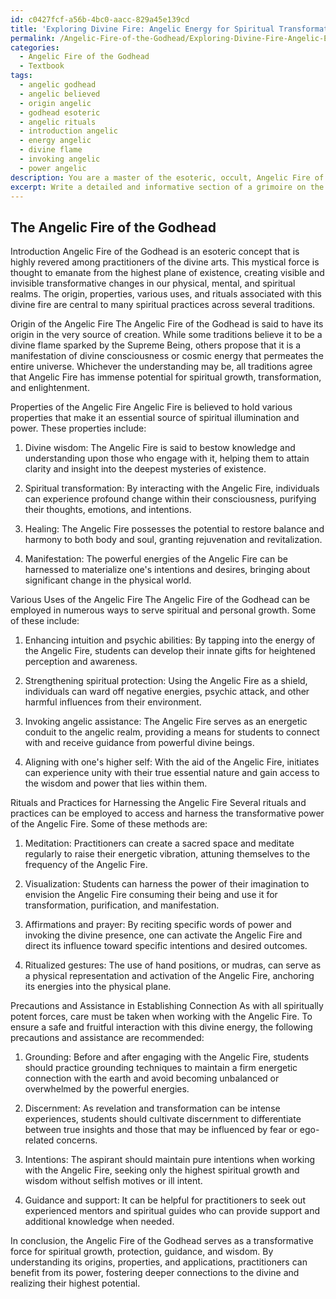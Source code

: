 ```yaml
---
id: c0427fcf-a56b-4bc0-aacc-829a45e139cd
title: 'Exploring Divine Fire: Angelic Energy for Spiritual Transformation'
permalink: /Angelic-Fire-of-the-Godhead/Exploring-Divine-Fire-Angelic-Energy-for-Spiritual-Transformation/
categories:
  - Angelic Fire of the Godhead
  - Textbook
tags:
  - angelic godhead
  - angelic believed
  - origin angelic
  - godhead esoteric
  - angelic rituals
  - introduction angelic
  - energy angelic
  - divine flame
  - invoking angelic
  - power angelic
description: You are a master of the esoteric, occult, Angelic Fire of the Godhead and education, you have written many textbooks on the subject in ways that provide students with rich and deep understanding of the subject. You are being asked to write textbook-like sections on a topic and you do it with full context, explainability, and reliability in accuracy to the true facts of the topic at hand, in a textbook style that a student would easily be able to learn from, in a rich, engaging, and contextual way. Always include relevant context (such as formulas and history), related concepts, and in a way that someone can gain deep insights from.
excerpt: Write a detailed and informative section of a grimoire on the esoteric topic of Angelic Fire of the Godhead. Discuss its origin, properties, various uses, and the rituals a student can practice to harness its power for spiritual growth and understanding. Include any precautions or meditative exercises that can assist the initiate in establishing a connection with this divine force.
---
```


## The Angelic Fire of the Godhead

Introduction
Angelic Fire of the Godhead is an esoteric concept that is highly revered among practitioners of the divine arts. This mystical force is thought to emanate from the highest plane of existence, creating visible and invisible transformative changes in our physical, mental, and spiritual realms. The origin, properties, various uses, and rituals associated with this divine fire are central to many spiritual practices across several traditions.

Origin of the Angelic Fire
The Angelic Fire of the Godhead is said to have its origin in the very source of creation. While some traditions believe it to be a divine flame sparked by the Supreme Being, others propose that it is a manifestation of divine consciousness or cosmic energy that permeates the entire universe. Whichever the understanding may be, all traditions agree that Angelic Fire has immense potential for spiritual growth, transformation, and enlightenment.

Properties of the Angelic Fire
Angelic Fire is believed to hold various properties that make it an essential source of spiritual illumination and power. These properties include:

1. Divine wisdom: The Angelic Fire is said to bestow knowledge and understanding upon those who engage with it, helping them to attain clarity and insight into the deepest mysteries of existence.

2. Spiritual transformation: By interacting with the Angelic Fire, individuals can experience profound change within their consciousness, purifying their thoughts, emotions, and intentions.

3. Healing: The Angelic Fire possesses the potential to restore balance and harmony to both body and soul, granting rejuvenation and revitalization.

4. Manifestation: The powerful energies of the Angelic Fire can be harnessed to materialize one's intentions and desires, bringing about significant change in the physical world.

Various Uses of the Angelic Fire
The Angelic Fire of the Godhead can be employed in numerous ways to serve spiritual and personal growth. Some of these include:

1. Enhancing intuition and psychic abilities: By tapping into the energy of the Angelic Fire, students can develop their innate gifts for heightened perception and awareness.

2. Strengthening spiritual protection: Using the Angelic Fire as a shield, individuals can ward off negative energies, psychic attack, and other harmful influences from their environment.

3. Invoking angelic assistance: The Angelic Fire serves as an energetic conduit to the angelic realm, providing a means for students to connect with and receive guidance from powerful divine beings.

4. Aligning with one's higher self: With the aid of the Angelic Fire, initiates can experience unity with their true essential nature and gain access to the wisdom and power that lies within them.

Rituals and Practices for Harnessing the Angelic Fire
Several rituals and practices can be employed to access and harness the transformative power of the Angelic Fire. Some of these methods are:

1. Meditation: Practitioners can create a sacred space and meditate regularly to raise their energetic vibration, attuning themselves to the frequency of the Angelic Fire.

2. Visualization: Students can harness the power of their imagination to envision the Angelic Fire consuming their being and use it for transformation, purification, and manifestation.

3. Affirmations and prayer: By reciting specific words of power and invoking the divine presence, one can activate the Angelic Fire and direct its influence toward specific intentions and desired outcomes.

4. Ritualized gestures: The use of hand positions, or mudras, can serve as a physical representation and activation of the Angelic Fire, anchoring its energies into the physical plane.

Precautions and Assistance in Establishing Connection
As with all spiritually potent forces, care must be taken when working with the Angelic Fire. To ensure a safe and fruitful interaction with this divine energy, the following precautions and assistance are recommended:

1. Grounding: Before and after engaging with the Angelic Fire, students should practice grounding techniques to maintain a firm energetic connection with the earth and avoid becoming unbalanced or overwhelmed by the powerful energies.

2. Discernment: As revelation and transformation can be intense experiences, students should cultivate discernment to differentiate between true insights and those that may be influenced by fear or ego-related concerns.

3. Intentions: The aspirant should maintain pure intentions when working with the Angelic Fire, seeking only the highest spiritual growth and wisdom without selfish motives or ill intent.

4. Guidance and support: It can be helpful for practitioners to seek out experienced mentors and spiritual guides who can provide support and additional knowledge when needed.

In conclusion, the Angelic Fire of the Godhead serves as a transformative force for spiritual growth, protection, guidance, and wisdom. By understanding its origins, properties, and applications, practitioners can benefit from its power, fostering deeper connections to the divine and realizing their highest potential.
